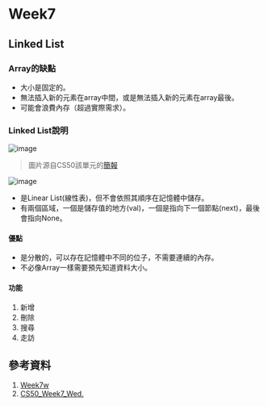 # Week7
## Linked List
### Array的缺點
* 大小是固定的。
* 無法插入新的元素在array中間，或是無法插入新的元素在array最後。
* 可能會浪費內存（超過實際需求）。
### Linked List說明
![image](https://images.plurk.com/7A0bZlodULj9GOH0FSOyxf.png)
> 圖片源自CS50該單元的[簡報](http://cdn.cs50.net/2013/fall/lectures/7/w/week7w.pdf)

![image](https://images.plurk.com/6jFMSdLOdeJ04ELQKYJZpH.jpg)
* 是Linear List(線性表)，但不會依照其順序在記憶體中儲存。
* 有兩個區域，一個是儲存值的地方(val)，一個是指向下一個節點(next)，最後會指向None。
#### 優點
* 是分散的，可以存在記憶體中不同的位子，不需要連續的內存。
* 不必像Array一樣需要預先知道資料大小。
#### 功能
1. 新增
2. 刪除
3. 搜尋
4. 走訪
## 參考資料
1. [Week7w](https://www.youtube.com/watch?v=RUAsmwYC2mc)
2. [CS50_Week7_Wed.](http://cdn.cs50.net/2013/fall/lectures/7/w/week7w.pdf)
